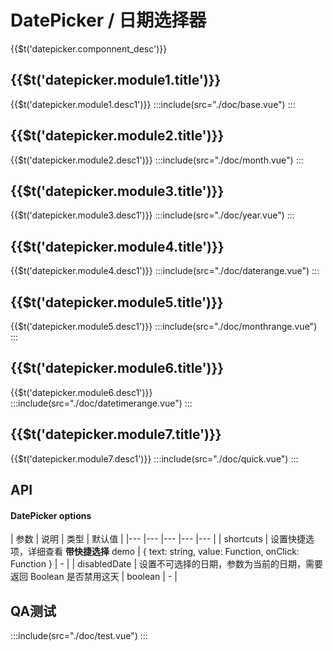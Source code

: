 # DatePicker / 日期选择器
<span>{{$t('datepicker.componnent_desc')}}</span>

## {{$t('datepicker.module1.title')}}
<span>{{$t('datepicker.module1.desc1')}}</span>
:::include(src="./doc/base.vue")
:::

## {{$t('datepicker.module2.title')}}
<span>{{$t('datepicker.module2.desc1')}}</span>
:::include(src="./doc/month.vue")
:::

## {{$t('datepicker.module3.title')}}
<span>{{$t('datepicker.module3.desc1')}}</span>
:::include(src="./doc/year.vue")
:::

## {{$t('datepicker.module4.title')}}
<span>{{$t('datepicker.module4.desc1')}}</span>
:::include(src="./doc/daterange.vue")
:::

## {{$t('datepicker.module5.title')}}
<span>{{$t('datepicker.module5.desc1')}}</span>
:::include(src="./doc/monthrange.vue")
:::

## {{$t('datepicker.module6.title')}}
<span>{{$t('datepicker.module6.desc1')}}</span>
:::include(src="./doc/datetimerange.vue")
:::

## {{$t('datepicker.module7.title')}}
<span>{{$t('datepicker.module7.desc1')}}</span>
:::include(src="./doc/quick.vue")
:::

## API
<api-doc name="DatePicker" :doc="require('./api.json')"></api-doc>

#### DatePicker options
| 参数 | 说明 | 类型 | 默认值 |
|--- |--- |--- |--- |--- |
| shortcuts | 设置快捷选项，详细查看 **带快捷选择** demo | { text: string, value: Function, onClick: Function } | - |
| disabledDate | 设置不可选择的日期，参数为当前的日期，需要返回 Boolean 是否禁用这天 | boolean | - |

<style lang='scss'>
  .demo-picker-group{
    display: inline-block;
    text-align: left;
    +.demo-picker-group{
      margin-left: 60px;
    }
  }
</style>

## QA测试
:::include(src="./doc/test.vue")
:::
